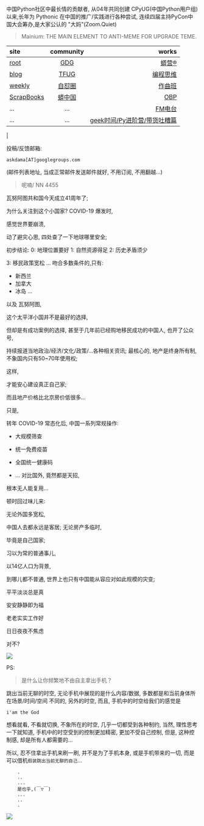 中国Python社区中最长情的贡献者, 从04年共同创建 CPyUG(中国Python用户组)以来,长年为 Pythonic 在中国的推广/实践进行各种尝试, 连续四届主持PyCon中国大会筹办,是大家公认的 "大妈"(Zoom.Quiet)

> Mainium: THE MAIN ELEMENT TO ANTI-MEME FOR UPGRADE TEME.

| site | community | works |
| :-----| :----: | ----: |
| [root](http://zoomquiet.io/) | [GDG](https://blog.zhgdg.org/) | [蟒营®](https://doc.101.camp/) |
| [blog](https://blog.zoomquiet.io/pages/zoomquiet.html) | [TFUG](http://zh.tfug.world/) | [编程思维](https://py.101.camp/) |
| [weekly](http://weekly.pychina.org/) | [自怼圈](https://du.101.camp/) | [作曲班](https://mu.101.camp/) |
| [ScrapBooks](https://zoomquiet.io/collection.html) | [蟒中国](https://pychina.org/) | [OBP](https://zoomquiet.io/obp/index.html) |
| ... | ... | [FM电台](https://fm.101.camp/) |
| ... | ... | [geek时间/Py进阶营/带货吐糟篇](https://fm.101.camp/2020/geek2py-dama.html) 
 |


投稿/反馈邮箱:

    askdama[AT]googlegroups.com

(邮件列表地址, 
当成正常邮件发送邮件就好, 不用订阅, 不用翻越...)

> 呢喃/ NN 4455



瓦努阿图共和国今天成立41周年了;

为什么关注到这个小国家?
COVID-19 爆发时,

感觉世界要崩溃,

动了避灾心思,
四处查了一下地球哪里安全;

初步结论:
0: 地理位置要好
1: 自然资源得足
2: 历史矛盾须少

3: 移民政策宽松
...
吻合多数条件的,只有:

+ 新西兰
+ 加拿大
+ 冰岛
...

以及 瓦努阿图,

这个太平洋小国并不是最好的选择,

但却是有成功案例的选择,
甚至于几年前已经购地移民成功的中国人,
也开了公众号,

持续报道当地政治/经济/文化/政策/...各种相关资讯;
最核心的,
地产是终身所有制,
不象国内只有50~70年使用权;

这样,

才能安心建设真正自己家;

而且地产价格比北京房价低很多...

只是,

转年 COVID-19 常态化后,
中国一系列常规操作:

+ 大规模筛查
+ 统一免费疫苗

+ 全国统一健康码
+ ...
对比国外, 竟然都是天招,

根本无人能复用...

顿时回过味儿来:

无论外国多宽松,

中国人去都永远是客居;
无论房产多临时,

毕竟是自己国家;

习以为常的普通事儿,

以14亿人口为背景,

到哪儿都不普通,
世界上也只有中国能从容应对如此规模的灾变;

平平淡淡总是真

安安静静即为福

老老实实工作好

日日夜夜不焦虑



对不?





![](https://ipic.zoomquiet.top/2021-07-29-zq42-today-card-2107.030.jpeg)

PS:
> 是什么让你频繁地不由自主拿出手机？

跳出当前无聊的时空,
无论手机中展现的是什么内容/数据,
多数都是和当前身体所在场景/时间/空间 不同的,
另外的时空,
而且, 手机中的时空给我们的感觉是

    i'am the God

想看就看, 不看就切换,
不象所在的时空, 几乎一切都受到各种制约,
当然,
理性思考一下就知道,
手机中的时空受到的控制更加精密, 更加不受自己控制,
但是, 这种控制感,
却是所有人都需要的...

所以, 
忍不住拿出手机来刷一刷,
并不是为了手机本身, 或是手机带来的一切,
而是可以借机`假装跳出当前无聊的自己`...



```
    .
    ..
    ...
    是也乎,(￣▽￣)
    ...
    ..
    .
```


![](http://ydlj.zoomquiet.top/ipic/2021-07-10-210701DU21-zip.jpg)

